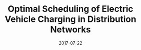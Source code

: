 ---
title: Optimal Scheduling of Electric Vehicle Charging in Distribution Networks
date: 2017-07-22
summary: Thesis Presentation, School of Engineering, The University of Edinburgh
authors: ["admin"]

links:
  - icon_pack: fas
    icon: keynote
    name: presentation
    url: 'https://www.neumann.fyi/files/evchargingcoordination.pdf'
  - icon_pack: ai
    icon: researchgate
    name: ResearchGate
    url: 'https://doi.org/10.13140/RG.2.2.20058.85440'
---